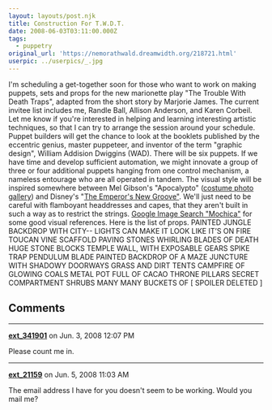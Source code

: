 ```yaml
---
layout: layouts/post.njk
title: Construction For T.W.D.T.
date: 2008-06-03T03:11:00.000Z
tags:
  - puppetry
original_url: 'https://nemorathwald.dreamwidth.org/218721.html'
userpic: ../userpics/_.jpg
---
```

I'm scheduling a get-together soon for those who want to work on making puppets, sets and props for the new marionette play "The Trouble With Death Traps", adapted from the short story by Marjorie James. The current invitee list includes me, Randle Ball, Allison Anderson, and Karen Corbeil. Let me know if you're interested in helping and learning interesting artistic techniques, so that I can try to arrange the session around your schedule. Puppet builders will get the chance to look at the booklets published by the eccentric genius, master puppeteer, and inventor of the term "graphic design", William Addision Dwiggins (WAD). There will be six puppets. If we have time and develop sufficient automation, we might innovate a group of three or four additional puppets hanging from one control mechanism, a nameless entourage who are all operated in tandem. The visual style will be inspired somewhere between Mel Gibson's "Apocalypto" ([costume photo gallery](http://golosangeles.about.com/od/losangelesmuseums/ig/FIDM-Oscar-Exhibit-Gallery/Costumes-from-Apocalypto.htm)) and Disney's "[The Emperor's New Groove"](http://craftymonkie.com/caps/newgroove/index.html). We'll just need to be careful with flamboyant headdresses and capes, that they aren't built in such a way as to restrict the strings. [Google Image Search "Mochica"](http://images.google.com/images?q=mochica&ie=UTF-8&oe=utf-8&rls=org.mozilla:en-US:official&client=firefox-a&um=1&sa=N&tab=wi) for some good visual references. Here is the list of props. PAINTED JUNGLE BACKDROP WITH CITY-- LIGHTS CAN MAKE IT LOOK LIKE IT’S ON FIRE TOUCAN VINE SCAFFOLD PAVING STONES WHIRLING BLADES OF DEATH HUGE STONE BLOCKS TEMPLE WALL, WITH EXPOSABLE GEARS SPIKE TRAP PENDULUM BLADE PAINTED BACKDROP OF A MAZE JUNCTURE WITH SHADOWY DOORWAYS GRASS AND DIRT TENTS CAMPFIRE OF GLOWING COALS METAL POT FULL OF CACAO THRONE PILLARS SECRET COMPARTMENT SHRUBS MANY MANY BUCKETS OF \[ SPOILER DELETED \]

## Comments

---

**[ext_341901](https://www.dreamwidth.org/users/ext_341901)** on Jun. 3, 2008 12:07 PM

Please count me in.

---

**[ext_21159](https://www.dreamwidth.org/users/ext_21159)** on Jun. 5, 2008 11:03 AM

The email address I have for you doesn't seem to be working. Would you mail me?
